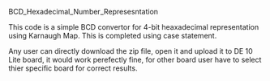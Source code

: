 BCD_Hexadecimal_Number_Represesntation

This code is a simple BCD convertor for 4-bit heaxadecimal representation using Karnaugh Map.
This is completed using case statement.

Any user can directly download the zip file, open it and upload it to DE 10 Lite board, it would work perefectly fine, for other board user have to select thier specific board for correct results.
